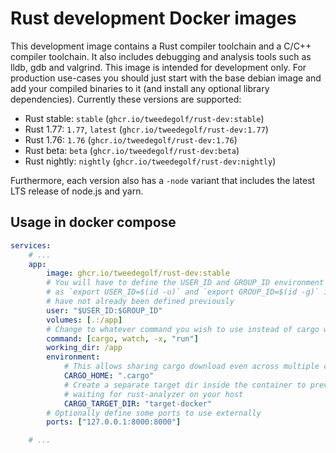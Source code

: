 # Rust development Docker images
This development image contains a Rust compiler toolchain and a C/C++ compiler
toolchain. It also includes debugging and analysis tools such as lldb, gdb and
valgrind. This image is intended for development only. For production use-cases
you should just start with the base debian image and add your compiled binaries
to it (and install any optional library dependencies). Currently these versions
are supported:

* Rust stable: `stable` (`ghcr.io/tweedegolf/rust-dev:stable`)
* Rust 1.77: `1.77`, `latest` (`ghcr.io/tweedegolf/rust-dev:1.77`)
* Rust 1.76: `1.76` (`ghcr.io/tweedegolf/rust-dev:1.76`)
* Rust beta: `beta` (`ghcr.io/tweedegolf/rust-dev:beta`)
* Rust nightly: `nightly` (`ghcr.io/tweedegolf/rust-dev:nightly`)

Furthermore, each version also has a `-node` variant that includes the latest
LTS release of node.js and yarn.

## Usage in docker compose

```yaml
services:
    # ...
    app:
        image: ghcr.io/tweedegolf/rust-dev:stable
        # You will have to define the USER_ID and GROUP_ID environment variables
        # as `export USER_ID=$(id -u)` and `export GROUP_ID=$(id -g)` if they
        # have not already been defined previously
        user: "$USER_ID:$GROUP_ID"
        volumes: [.:/app]
        # Change to whatever command you wish to use instead of cargo watch
        command: [cargo, watch, -x, "run"]
        working_dir: /app
        environment:
            # This allows sharing cargo download even across multiple containers
            CARGO_HOME: ".cargo"
            # Create a separate target dir inside the container to prevent
            # waiting for rust-analyzer on your host
            CARGO_TARGET_DIR: "target-docker"
        # Optionally define some ports to use externally
        ports: ["127.0.0.1:8000:8000"]

    # ...
